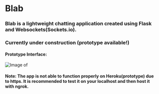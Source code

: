# Blab
### Blab is a lightweight chatting application created using Flask and Websockets(Sockets.io).
### Currently under construction (prototype available!)

#### Prototype Interface:
![Image of ](https://i.imgur.com/kzeVVUG.png)

#### Note: The app is not able to function properly on Heroku(prototype) due to https. It is recommended to test it on your localhost and then host it with ngrok.
